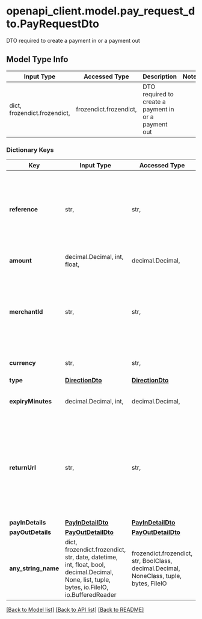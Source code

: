 # openapi_client.model.pay_request_dto.PayRequestDto

DTO required to create a payment in or a payment out

## Model Type Info
Input Type | Accessed Type | Description | Notes
------------ | ------------- | ------------- | -------------
dict, frozendict.frozendict,  | frozendict.frozendict,  | DTO required to create a payment in or a payment out | 

### Dictionary Keys
Key | Input Type | Accessed Type | Description | Notes
------------ | ------------- | ------------- | ------------- | -------------
**reference** | str,  | str,  | Your payment reference ID. Feel free to submit any ID to tie the payment to your customer | if omitted the server will use the default value of "myUniqueRef333"
**amount** | decimal.Decimal, int, float,  | decimal.Decimal,  | payment amount | if omitted the server will use the default value of 223.05
**merchantId** | str,  | str,  | Your Merchant ID. You can find it on the Merchant Details page in your account | if omitted the server will use the default value of "5C8D8D78-366A-4AFB-B658-A64CE543C5DB"
**currency** | str,  | str,  | currency acronym | if omitted the server will use the default value of "EUR"
**type** | [**DirectionDto**](DirectionDto.md) | [**DirectionDto**](DirectionDto.md) |  | 
**expiryMinutes** | decimal.Decimal, int,  | decimal.Decimal,  | time period after which payment expires | [optional] if omitted the server will use the default value of 20
**returnUrl** | str,  | str,  | URL that the customer will be redirected to if they click a &#x27;Back to Merchant&#x27; button on the payment web page | [optional] if omitted the server will use the default value of "https://my-shop.com/payment-complete?ref=xyz"
**payInDetails** | [**PayInDetailDto**](PayInDetailDto.md) | [**PayInDetailDto**](PayInDetailDto.md) |  | [optional] 
**payOutDetails** | [**PayOutDetailDto**](PayOutDetailDto.md) | [**PayOutDetailDto**](PayOutDetailDto.md) |  | [optional] 
**any_string_name** | dict, frozendict.frozendict, str, date, datetime, int, float, bool, decimal.Decimal, None, list, tuple, bytes, io.FileIO, io.BufferedReader | frozendict.frozendict, str, BoolClass, decimal.Decimal, NoneClass, tuple, bytes, FileIO | any string name can be used but the value must be the correct type | [optional]

[[Back to Model list]](../../README.md#documentation-for-models) [[Back to API list]](../../README.md#documentation-for-api-endpoints) [[Back to README]](../../README.md)

